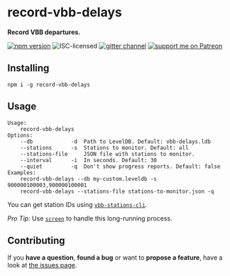 # record-vbb-delays

**Record VBB departures.**

[![npm version](https://img.shields.io/npm/v/record-vbb-delays.svg)](https://www.npmjs.com/package/record-vbb-delays)
![ISC-licensed](https://img.shields.io/github/license/derhuerst/record-vbb-delays.svg)
[![gitter channel](https://badges.gitter.im/derhuerst/vbb-rest.svg)](https://gitter.im/derhuerst/vbb-rest)
[![support me on Patreon](https://img.shields.io/badge/support%20me-on%20patreon-fa7664.svg)](https://patreon.com/derhuerst)


## Installing

```shell
npm i -g record-vbb-delays
```

## Usage

```shell
Usage:
    record-vbb-delays
Options:
	--db            -d  Path to LevelDB. Default: vbb-delays.ldb
	--stations      -s  Stations to monitor. Default: all
	--stations-file     JSON file with stations to monitor.
	--interval      -i  In seconds. Default: 30
	--quiet         -q  Don't show progress reports. Default: false
Examples:
    record-vbb-delays --db my-custom.leveldb -s 900000100003,900000100001
    record-vbb-delays --stations-file stations-to-monitor.json -q
```

You can get station IDs using [`vbb-stations-cli`](https://github.com/derhuerst/vbb-stations-cli).

*Pro Tip:* Use [`screen`](https://www.gnu.org/software/screen/manual/screen.html#Invoking-Screen) to handle this long-running process.


## Contributing

If you **have a question**, **found a bug** or want to **propose a feature**, have a look at [the issues page](https://github.com/derhuerst/record-vbb-delays/issues).
